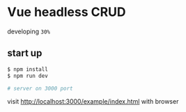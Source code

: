 # Vue headless CRUD

developing `30%`

## start up

``` bash
$ npm install
$ npm run dev

# server on 3000 port
```

visit <http://localhost:3000/example/index.html> with browser